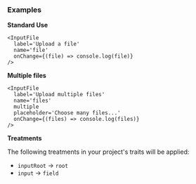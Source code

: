 ### Examples

**Standard Use**

```
<InputFile
  label='Upload a file'
  name='file'
  onChange={(file) => console.log(file)}
/>
```

**Multiple files**

```
<InputFile
  label='Upload multiple files'
  name='files'
  multiple
  placeholder='Choose many files...'
  onChange={(files) => console.log(files)}
/>
```

**Treatments**

The following treatments in your project's traits will be applied:

- `inputRoot` -> `root`
- `input` -> `field`
